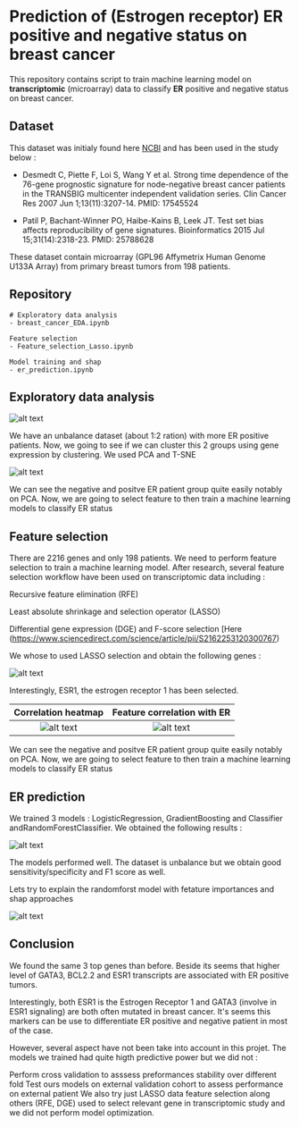 # Prediction of (Estrogen receptor) ER positive and negative status on breast cancer

This repository contains script to train machine learning model on **transcriptomic** (microarray) data to classify **ER** positive and negative status on breast cancer.


## Dataset

This dataset was initialy found here [NCBI](https://www.ncbi.nlm.nih.gov/geo/query/acc.cgi?acc=gse7390) and has been used in the study below :

- Desmedt C, Piette F, Loi S, Wang Y et al. Strong time dependence of the 76-gene prognostic signature for node-negative breast cancer patients in the TRANSBIG multicenter independent validation series. Clin Cancer Res 2007 Jun 1;13(11):3207-14. PMID: 17545524

- Patil P, Bachant-Winner PO, Haibe-Kains B, Leek JT. Test set bias affects reproducibility of gene signatures. Bioinformatics 2015 Jul 15;31(14):2318-23. PMID: 25788628

These dataset contain microarray (GPL96 Affymetrix Human Genome U133A Array) from primary breast tumors from 198 patients.


## Repository

```
# Exploratory data analysis 
- breast_cancer_EDA.ipynb

Feature selection
- Feature_selection_Lasso.ipynb

Model training and shap
- er_prediction.ipynb

```

## Exploratory data analysis

![alt text](https://github.com/hbiom/ER_status_prediction/blob/main/readme_img/er_type_distribution.png)

We have an unbalance dataset (about 1:2 ration) with more ER positive patients. Now, we going to see if we can cluster this 2 groups using gene expression by clustering. We used PCA and T-SNE

![alt text](https://github.com/hbiom/ER_status_prediction/blob/main/readme_img/reduction_dim.png)

We can see the negative and positve ER patient group quite easily notably on PCA. Now, we are going to select feature to then train a machine learning models to classify ER status


## Feature selection


There are 2216 genes and only 198 patients. We need to perform feature selection to train a machine learning model. After research, several feature selection workflow have been used on transcriptomic data including :

Recursive feature elimination (RFE)

Least absolute shrinkage and selection operator (LASSO)

Differential gene expression (DGE) and F-score selection [Here (https://www.sciencedirect.com/science/article/pii/S2162253120300767)

We whose to used LASSO selection and obtain the following genes :

![alt text](https://github.com/hbiom/ER_status_prediction/blob/main/readme_img/gene_selected_lasso.png)

Interestingly, ESR1, the estrogen receptor 1 has been selected.


Correlation heatmap                                                                         |  Feature correlation with ER
:------------------------------------------------------------------------------------------:|:-------------------------------------------------------------------------:
![alt text](https://github.com/hbiom/ER_status_prediction/blob/main/readme_img/heatmap.png) |  ![alt text](https://github.com/hbiom/ER_status_prediction/blob/main/readme_img/feature_importance.png)


We can see the negative and positve ER patient group quite easily notably on PCA. Now, we are going to select feature to then train a machine learning models to classify ER status

## ER prediction

We trained 3 models : LogisticRegression, GradientBoosting and Classifier andRandomForestClassifier.
We obtained the following results : 

![alt text](https://github.com/hbiom/ER_status_prediction/blob/main/readme_img/score_models.png) 

The models performed well. The dataset is unbalance but we obtain good sensitivity/specificity and F1 score as well.

Lets try to explain the randomforst model with fetature importances and shap approaches

![alt text](https://github.com/hbiom/ER_status_prediction/blob/main/readme_img/shap.png) 

## Conclusion

We found the same 3 top genes than before. Beside its seems that higher level of GATA3, BCL2.2 and ESR1 transcripts are associated with ER positive tumors.

Interestingly, both ESR1 is the Estrogen Receptor 1 and GATA3 (involve in ESR1 signaling) are both often mutated in breast cancer. It's seems this markers can be use to differentiate ER positive and negative patient in most of the case.

However, several aspect have not been take into account in this projet. The models we trained had quite higth predictive power but we did not :

Perform cross validation to asssess preformances stability over different fold
Test ours models on external validation cohort to assess performance on external patient
We also try just LASSO data feature selection along others (RFE, DGE) used to select relevant gene in transcriptomic study and we did not perform model optimization.


